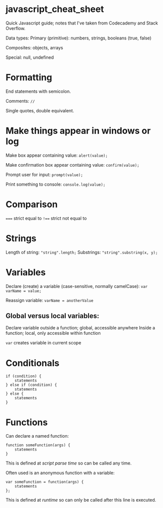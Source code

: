 javascript_cheat_sheet
======================

Quick Javascript guide; notes that I've taken from Codecademy and Stack Overflow.

Data types:
Primary (primitive): numbers, strings, booleans (true, false)

Composites: objects, arrays

Special: null, undefined

# Formatting
End statements with semicolon.

Comments: `//`

Single quotes, double equivalent.

# Make things appear in windows or log
Make box appear containing value:
`alert(value);`

Make confirmation box appear containing value:
`confirm(value);`

Prompt user for input:
`prompt(value);`

Print something to console:
`console.log(value);`

# Comparison
`===` strict equal to
`!==` strict not equal to

# Strings
Length of string: `"string".length;`
Substrings: `"string".substring(x, y);`

# Variables
Declare (create) a variable (case-sensitive, normally camelCase):
`var varName = value;`

Reassign variable:
`varName = anotherValue`

## Global versus local variables:
Declare variable outside a function; global, accessible anywhere
Inside a function; local, only accessible within function

`var` creates variable in current scope 

# Conditionals

    if (condition) {
        statements
    } else if (condition) {
        statements
    } else {
        statements
    }

# Functions
Can declare a named function:

    function someFunction(args) {
        statements
    }

This is defined at *script parse time* so can be called any time.

Often used is an anonymous function with a variable:

    var someFunction = function(args) {
        statements
    };

This is defined at *runtime* so can only be called after this line is executed.
